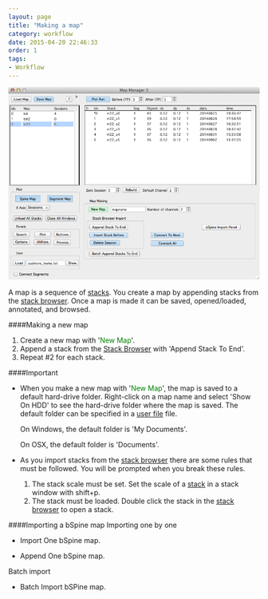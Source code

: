 ```yaml
---
layout: page
title: "Making a map"
category: workflow
date: 2015-04-20 22:46:33
order: 1
tags:
- Workflow
---
```


<IMG class="img-float-left" SRC="../images/mm3/mm3-main-panel.png" WIDTH="700">

<div class="print-page-break"></div>

A map is a sequence of [stacks][2]. You create a map by appending stacks from the [stack browser][1]. Once a map is made it can be saved, opened/loaded, annotated, and browsed.

####Making a new map
 1. Create a new map with '<span style="color:green">New Map</span>'.
 2. Append a stack from the [Stack Browser][1] with 'Append Stack To End'.
 3. Repeat #2 for each stack.

####Important
 - When you make a new map with '<span style="color:green">New Map</span>', the map is saved to a default hard-drive folder. Right-click on a map name and select 'Show On HDD' to see the hard-drive folder where the map is saved. The default folder can be specified in a [user file][3] file.
 
    On Windows, the default folder is 'My Documents'.
   
    On OSX, the default folder is 'Documents'.
 
 - As you import stacks from the [stack browser][1] there are some rules that must be followed. You will be prompted when you break these rules.
   1. The stack scale must be set. Set the scale of a [stack][2] in a stack window with shift+p.
   2. The stack must be loaded. Double click the stack in the [stack browser][1] to open a stack.
   
####Importing a bSpine map
 Importing one by one
 
 - Import One bSpine map.
 
 - Append One bSpine map.
 
 Batch import
 
 - Batch Import bSPine map.
 

[1]: /mapmanager/stack-browser/
[2]: /mapmanager/stack/
[3]: /mapmanager/user-files/
